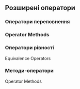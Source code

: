 ## Розширені оператори

### Оператори переповнення

### Operator Methods

### Оператори рівності
Equivalence Operators


### Методи-оператори
Operator Methods